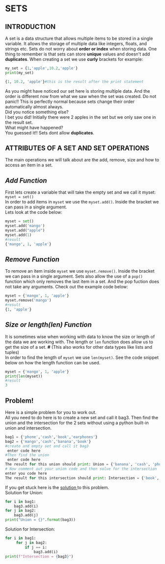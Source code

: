 # **SETS**
## **INTRODUCTION**
A set is a data structure that allows multiple items to be stored in a single variable. It allows the storage of multiple data like integers, floats, and strings etc. Sets do not worry about **order or index** when storing data. One thing to remember is that sets can store **unique** values and doesn't add **duplicates**.
When creating a set we use **curly** brackets for example:
```python
my_set = {1,'apple',10.2,'apple'}
print(my_set)

{1, 10.2, 'apple'}#this is the result after the print statement
```
As you might have noticed our set here is storing multiple data. And the order is different now from what we saw when the set was created. Do not panic!! This is perfectly normal because sets change their order automatically almost always.  
Did you notice something else?  
I bet you did! Initially there were 2 apples in the set but we only saw one in the result set.   
What might have happened?   
You guessed it!! Sets dont allow **duplicates**.

## **ATTRIBUTES OF A SET AND SET OPERATIONS**
The main operations we will talk about are the add, remove, size and how to access an item in a set.
## *Add Function*
First lets create a variable that will take the empty set and we call it myset: `myset = set()`   
In order to add items in  `myset` we use the `myset.add()`. Inside the bracket we can pass in a single argument.    
Lets look at the code below:
```python
myset = set()
myset.add('mango')
myset.add("apple")
myset.add(1)
#result
{'mango', 1, 'apple'} 
 ```
## *Remove Function*
To remove an item inside `myset` we use `myset.remove()`. Inside the bracket we can pass in a single argument.
Sets also allow the use of a `pop()` function which only removes the last item in a set. And the pop fuction does not take any arguments.
Check out the example code below:
```python
myset = {'mango', 1, 'apple'}
myset.remove('mango')
#result
{1, 'apple'}
```
## *Size or length(len) Function*
It is sometimes wise when working with data to know the size or length of the data we are working with.
The length or `len` function does allow us to get the size of a set. 
**#** (This also works for other data types like lists and tuples)    
In order to find the length of `myset` we use `len(myset)`.
See the code snippet below on how the length function can be used.
```python
myset = {'mango', 1, 'apple'}
print(len(myset))
#result
3
```
## **Problem!**
Here is a simple problem for you to work out.      
All you need to do here is to create a new set and call it bag3. Then find the union and the intersection for the 2 sets without using a python built-in union and intersection.
```python
bag1 = {'phone','cash','book','earphones'}
bag2 = {'mango','cash','banana','book'}
#create and empty set and call it bag3
 enter code here
#Then find the union
 enter code here
The result for this union should print: Union = {'banana', 'cash', 'phone', 'earphones', 'book', 'mango'}
# Now comment out your union code and then solve for the intersection
enter you code here
The result for this intersection should print: Intersection = {'book', 'cash'}
```
If you get stuck here is the [solution ](https://github.com/willardnyamombe/CSE-Datastructures/blob/main/DatastructureTutorials/stacksolution.py) to this problem.   
Solution for Union:
```python
for i in bag1:
    bag3.add(i)
for j in bag2:
    bag3.add(j)
print("Union = {}".format(bag3))
```
Solution for Intersection:
```python
for i in bag1:
     for j in bag2:
         if j == i:
             bag3.add(i)
print(f"Intersection = {bag3}")   
```
 
 
 
